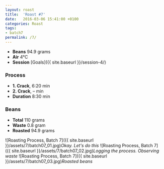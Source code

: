 ```yaml
---
layout: roast
title:  'Roast #7'
date:   2016-03-06 15:41:00 +0100
categories: Roast
tags:
- batch7
permalink: /7/
---
```


* **Beans** 94.9 grams
* **Air** 4°C
* **Session** [Goals]({{ site.baseurl }}/session-4/)

### Process

* **1. Crack**, 6:20 min
* **2. Crack**, – min
* **Duration** 8:30 min

### Beans

* **Total** 110 grams
* **Waste** 0.8 gram
* **Roasted** 94.9 grams

![Roasting Process, Batch 7]({{ site.baseurl }}/assets/7/batch07_01.jpg)*Okay. Let's do this*
![Roasting Process, Batch 7]({{ site.baseurl }}/assets/7/batch07_02.jpg)*Logging the process. Observing waste*
![Roasting Process, Batch 7]({{ site.baseurl }}/assets/7/batch07_03.jpg)*Roasted beans*
